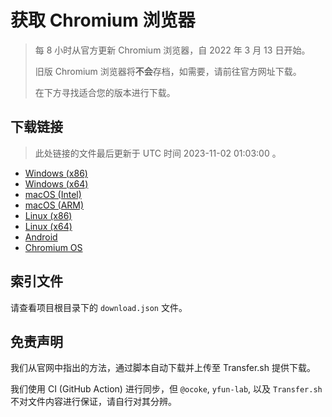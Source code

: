 # 获取 Chromium 浏览器

> 每 8 小时从官方更新 Chromium 浏览器，自 2022 年 3 月 13 日开始。
> 
> 旧版 Chromium 浏览器将**不会**存档，如需要，请前往官方网址下载。
>
> 在下方寻找适合您的版本进行下载。

## 下载链接

> 此处链接的文件最后更新于 UTC 时间 2023-11-02 01:03:00
。

- [Windows (x86)](https://transfer.sh/tCN0kkdw3A/Win.zip)
- [Windows (x64)](https://transfer.sh/A857u07rrJ/Win_x64.zip)
- [macOS (Intel)](https://transfer.sh/6eSAiTOMia/Mac.zip)
- [macOS (ARM)](https://transfer.sh/I931eoS211/Mac_Arm.zip)
- [Linux (x86)](https://transfer.sh/zwlp98ikXG/Linux.zip)
- [Linux (x64)](https://transfer.sh/SzG4F69MHj/Linux_x64.zip)
- [Android](https://transfer.sh/1Oixr3vWHF/Android.zip)
- [Chromium OS](https://transfer.sh/MIozT5MoRK/Linux_ChromiumOS_Full.zip)

## 索引文件

请查看项目根目录下的 `download.json` 文件。

## 免责声明

我们从官网中指出的方法，通过脚本自动下载并上传至 Transfer.sh 提供下载。

我们使用 CI (GitHub Action) 进行同步，但 `@ocoke`, `yfun-lab`, 以及 `Transfer.sh` 不对文件内容进行保证，请自行对其分辨。
